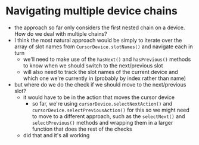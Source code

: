 # Navigating multiple device chains
- the approach so far only considers the first nested chain on a device. How do we deal with multiple chains?
- I think the most natural approach would be simply to iterate over the array of slot names from `CursorDevice.slotNames()` and navigate each in turn
  - we'll need to make use of the `hasNext()` and `hasPrevious()` methods to know when we should switch to the next/previous slot
  - will also need to track the slot names of the current device and which one we're currently in (probably by index rather than name)
- but where do we do the check if we should move to the next/previous slot?
  - it would have to be in the action that moves the cursor device 
    - so far, we're using `cursorDevice.selectNextAction()` and `cursorDevice.selectPreviousAction()` for this so we might need to move to a different approach, such as the `selectNext()` and `selectPrevious()` methods and wrapping them in a larger function that does the rest of the checks
  - did that and it's all working